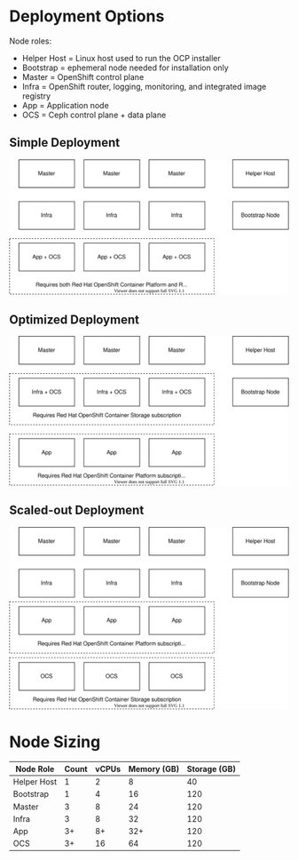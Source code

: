 # Deployment Options

Node roles:
* Helper Host = Linux host used to run the OCP installer
* Bootstrap = ephemeral node needed for installation only
* Master = OpenShift control plane
* Infra = OpenShift router, logging, monitoring, and integrated image registry
* App = Application node
* OCS = Ceph control plane + data plane

## Simple Deployment

![Deployment Diagram](ocs_on_vsphere_simple_deployment.svg "Deployment Diagram")

## Optimized Deployment

![Deployment Diagram](ocs_on_vsphere_optimized_deployment.svg "Deployment Diagram")

## Scaled-out Deployment

![Deployment Diagram](ocs_on_vsphere_scaled_out_deployment.svg "Deployment Diagram")

# Node Sizing

 Node Role | Count | vCPUs | Memory (GB)| Storage (GB)
--------- | ----- | ---- | ------ | -------
Helper Host | 1 | 2 | 8 | 40
Bootstrap | 1 | 4 | 16 | 120
Master | 3 | 8 | 24 | 120
Infra | 3 | 8 | 32 | 120
App | 3+ | 8+ | 32+ | 120
OCS | 3+ | 16 | 64 | 120
